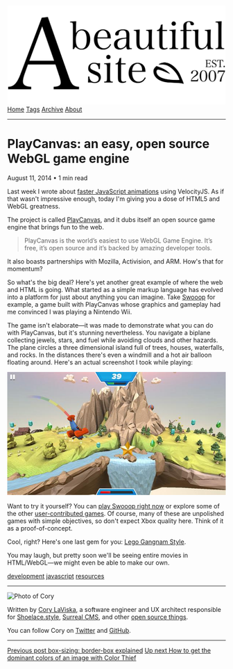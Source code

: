 <a href="../../index.html" class="header-link"><img src="../../images/logos/wordmark.svg" alt="A Beautiful Site" class="wordmark" /></a> <a href="../../index.html" class="nav-item">Home</a> <a href="../../tags/index.html" class="nav-item">Tags</a> <a href="../index.html" class="nav-item">Archive</a> <a href="../../about/index.html" class="nav-item">About</a>

------------------------------------------------------------------------

PlayCanvas: an easy, open source WebGL game engine
==================================================

August 11, 2014 • 1 min read

Last week I wrote about [faster JavaScript animations](../../faster-javascript-animations-with-velocityjs/index.html) using VelocityJS. As if that wasn't impressive enough, today I'm giving you a dose of HTML5 and WebGL greatness.

The project is called [PlayCanvas](https://playcanvas.com/), and it dubs itself an open source game engine that brings fun to the web.

> PlayCanvas is the world’s easiest to use WebGL Game Engine. It’s free, it’s open source and it’s backed by amazing developer tools.

It also boasts partnerships with Mozilla, Activision, and ARM. How's that for momentum?

So what's the big deal? Here's yet another great example of where the web and HTML is going. What started as a simple markup language has evolved into a platform for just about anything you can imagine. Take [Swooop](http://apps.playcanvas.com/playcanvas/swooop/swooop) for example, a game built with PlayCanvas whose graphics and gameplay had me convinced I was playing a Nintendo Wii.

The game isn't elaborate—it was made to demonstrate what you can do with PlayCanvas, but it's stunning nevertheless. You navigate a biplane collecting jewels, stars, and fuel while avoiding clouds and other hazards. The plane circles a three dimensional island full of trees, houses, waterfalls, and rocks. In the distances there's even a windmill and a hot air balloon floating around. Here's an actual screenshot I took while playing:

![Swooop screenshot](../../images/swooop-screenshot.jpg)

Want to try it yourself? You can [play Swooop right now](https://playcanv.as/p/JtL2iqIH/) or explore some of the other [user-contributed games](https://playcanvas.com/explore). Of course, many of these are unpolished games with simple objectives, so don't expect Xbox quality here. Think of it as a proof-of-concept.

Cool, right? Here's one last gem for you: [Lego Gangnam Style](https://playcanv.as/p/NIbWnGY4/).

You may laugh, but pretty soon we'll be seeing entire movies in HTML/WebGL—we might even be able to make our own.

<a href="../../tags/development/index.html" class="post-tag">development</a> <a href="../../tags/javascript/index.html" class="post-tag">javascript</a> <a href="../../tags/resources/index.html" class="post-tag">resources</a>

------------------------------------------------------------------------

<img src="http://0.gravatar.com/avatar/bf1b3b95fd5b096a3592247c29667b33?s=512" alt="Photo of Cory" class="avatar avatar-small" />

Written by [Cory LaViska](../../index-4.html), a software engineer and UX architect responsible for [Shoelace.style](https://shoelace.style/), [Surreal CMS](https://www.surrealcms.com/), and other [open source things](https://github.com/claviska).

You can follow Cory on [Twitter](https://twitter.com/bgooonz) and [GitHub](https://github.com/claviska).

------------------------------------------------------------------------

<a href="../box-sizing-border-box-explained/index.html" class="post-nav-previous"><span class="small">Previous post</span> box-sizing: border-box explained</a> <a href="../how-to-get-the-dominant-colors-of-an-image-with-color-thief/index.html" class="post-nav-next"><span class="small">Up next</span> How to get the dominant colors of an image with Color Thief</a>
